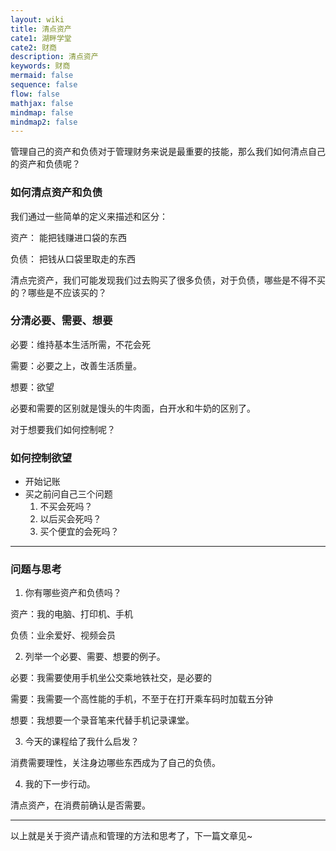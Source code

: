 ```yaml
---
layout: wiki
title: 清点资产
cate1: 湖畔学堂
cate2: 财商
description: 清点资产
keywords: 财商
mermaid: false
sequence: false
flow: false
mathjax: false
mindmap: false
mindmap2: false
---
```


管理自己的资产和负债对于管理财务来说是最重要的技能，那么我们如何清点自己的资产和负债呢？

### 如何清点资产和负债

我们通过一些简单的定义来描述和区分：

资产： 能把钱赚进口袋的东西

负债： 把钱从口袋里取走的东西

清点完资产，我们可能发现我们过去购买了很多负债，对于负债，哪些是不得不买的？哪些是不应该买的？

### 分清必要、需要、想要

必要：维持基本生活所需，不花会死

需要：必要之上，改善生活质量。

想要：欲望

必要和需要的区别就是馒头的牛肉面，白开水和牛奶的区别了。

对于想要我们如何控制呢？

### 如何控制欲望

- 开始记账
- 买之前问自己三个问题
    1. 不买会死吗？
    2. 以后买会死吗？
    3. 买个便宜的会死吗？

---

### 问题与思考

1. 你有哪些资产和负债吗？

资产：我的电脑、打印机、手机

负债：业余爱好、视频会员

2. 列举一个必要、需要、想要的例子。

必要：我需要使用手机坐公交乘地铁社交，是必要的

需要：我需要一个高性能的手机，不至于在打开乘车码时加载五分钟

想要：我想要一个录音笔来代替手机记录课堂。

3. 今天的课程给了我什么启发？

消费需要理性，关注身边哪些东西成为了自己的负债。

4. 我的下一步行动。

清点资产，在消费前确认是否需要。

---

以上就是关于资产请点和管理的方法和思考了，下一篇文章见~